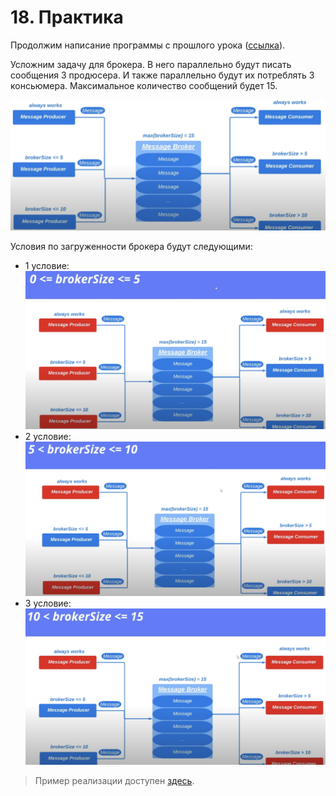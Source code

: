 # 18. Практика

Продолжим написание программы с прошлого урока ([ссылка](./17_wait_notify.md)). 

Усложним задачу для брокера. В него параллельно будут писать сообщения 3 продюсера. И также параллельно будут их
потреблять 3 консьюмера. Максимальное количество сообщений будет 15. 

![1 schema](../images/18/1_schema.png) 

Условия по загруженности брокера будут следующими:

* 1 условие:
![2 schema](../images/18/2_schema.png) 
* 2 условие:
![3 schema](../images/18/3_schema.png) 
* 3 условие:
![4 schema](../images/18/4_schema.png)


> Пример реализации доступен [здесь](../examples/18/src/Main.java).